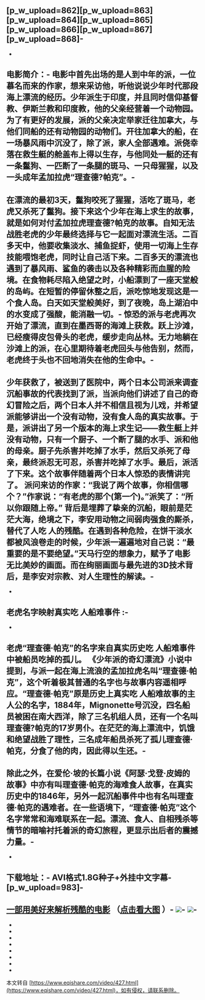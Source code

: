 \[p\_w\_upload=862\]\[p\_w\_upload=863\]\[p\_w\_upload=864\]\[p\_w\_upload=865\]\[p\_w\_upload=866\]\[p\_w\_upload=867\]\[p\_w\_upload=868\]-
-
-
电影简介：-
 电影中首先出场的是人到中年的派，一位慕名而来的作家，想来采访他，听他说说少年时代那段海上漂流的经历。少年派生于印度，并且同时信仰基督教、伊斯兰教和印度教，他的父亲经营着一个动物园。为了有更好的发展，派的父亲决定举家迁往加拿大，与他们同船的还有动物园的动物们。开往加拿大的船，在一场暴风雨中沉没了，除了派，家人全部遇难。派侥幸落在救生艇的舱盖布上得以生存，与他同处一艇的还有一条鬣狗、一匹断了一条腿的斑马、一只母猩猩，以及一头成年孟加拉虎“理查德?帕克”。-
-
 在漂流的最初3天，鬣狗咬死了猩猩，活吃了斑马，老虎又杀死了鬣狗。接下来这个少年在海上求生的故事，就是如何对付孟加拉虎理查德?帕克的故事。自知无法战胜老虎的少年最终选择与它一起面对漂流生活。二百多天中，他要收集淡水、捕鱼捉虾，使用一切海上生存技能喂饱老虎，同时让自己活下来。二百多天的漂流也遇到了暴风雨、鲨鱼的袭击以及各种精彩而血腥的险境。在食物耗尽陷入绝望之时，小船漂到了一座天堂般的岛屿。在短暂的停留休整之后，派吃惊地发现这是一个食人岛。白天如天堂般美好，到了夜晚，岛上湖泊中的水变成了强酸，能消融一切。-
 惊恐的派与老虎再次开始了漂流，直到在墨西哥的海滩上获救。跃上沙滩，已经瘦得皮包骨头的老虎，缓步走向丛林。无力地躺在沙滩上的派，在心里期待着老虎回头与他告别，然而，老虎终于头也不回地消失在他的生命中。-
-
 少年获救了，被送到了医院中，两个日本公司派来调查沉船事故的代表找到了派，当派向他们讲述了自己的奇幻冒险之后，两个日本人并不相信且视为儿戏，并希望派能够讲出一个没有动物，没有食人岛的真实故事。于是，派讲出了另一个版本的海上求生记――救生艇上并没有动物，只有一个厨子、一个断了腿的水手、派和他的母亲。厨子先杀害并吃掉了水手，然后又杀死了母亲，最终派忍无可忍，杀害并吃掉了水手。最后，派活了下来。这个故事伴随着两个日本人惊恐的表情讲完了。 派问来访的作家：“我说了两个故事，你相信哪个？”作家说：“有老虎的那个(第一个)。”派笑了：“所以你跟随上帝。” 背后是埋葬了挚亲的沉船，眼前是茫茫大海，绝境之下，李安用动物之间弱肉强食的厮杀，替代了人吃 人的残酷。在遇到各种危险，在饼干淡水都被风浪卷走的时候，少年派一遍遍地对自己说：“最重要的是不要绝望。”天马行空的想象力，赋予了电影无比美妙的画面。而在绚丽画面与最先进的3D技术背后，是李安对宗教、对人生理性的解读。-
-
-
老虎名字映射真实吃 人船难事件 :-
-
-
 老虎“理查德·帕克”的名字来自真实历史吃 人船难事件中被船员吃掉的孤儿。 《少年派的奇幻漂流》小说中提到，与派一起在海上流浪的孟加拉虎名叫“理查德·帕克”，这个听着极其普通的名字也与故事内容遥相呼应。“理查德·帕克”原是历史上真实吃 人船难故事的主人公的名字，1884年，Mignonette号沉没，四名船员被困在南大西洋，除了三名机组人员，还有一个名叫理查德?帕克的17岁男仆。在茫茫的海上漂流中，饥饿和绝望战胜了理性，三名成年船员杀死了孤儿理查德·帕克，分食了他的肉，因此得以生还。-
-
 除此之外，在爱伦·坡的长篇小说《阿瑟·戈登·皮姆的故事》中亦有叫理查德·帕克的海难食人故事，在真实历史中的1846年，另外一起沉船事件中也有名叫理查德·帕克的遇难者。在一些语境下，“理查德·帕克”这个名字常常和海难联系在一起。漂流、食人、自相残杀等情节的暗喻衬托着派的奇幻旅程，更显示出后者的震撼力量。-
-
-
**下载地址：**-
AVI格式1.8G种子+外挂中文字幕-
\[p\_w\_upload=983\]-
-
[一部用美好来解析残酷的电影](http://www.eqishare.com/p_w_upload/Mon_1212/10_2847_8c2c04c50253a40.jpg) （[点击看大图](http://www.eqishare.com/p_w_upload/Mon_1212/10_2847_8c2c04c50253a40.jpg) ）-
[![](http://www.eqishare.com/p_w_upload/Mon_1212/10_2847_8c2c04c50253a40.jpg)](http://www.eqishare.com/p_w_upload/Mon_1212/10_2847_8c2c04c50253a40.jpg)-
![](http://www.eqishare.com/p_w_upload/Mon_1212/10_2847_02672519d1f10fa.jpg)-
-
-
-
-
-
-
-
-

-

本文转自 [https://www.eqishare.com/video/427.html](https://www.eqishare.com/video/427.html)，如有侵权，请联系删除。